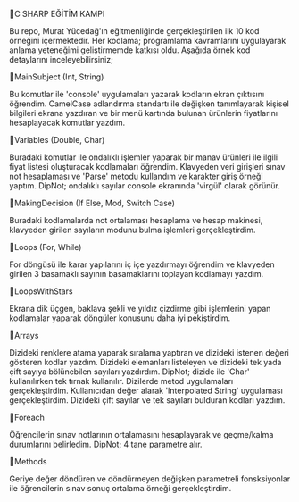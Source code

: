 🔷C SHARP EĞİTİM KAMPI

Bu repo, Murat Yücedağ'ın eğitmenliğinde gerçekleştirilen ilk 10 kod örneğini içermektedir. Her kodlama; programlama kavramlarını uygulayarak anlama yeteneğimi geliştirmemde katkısı oldu. Aşağıda örnek kod detaylarını inceleyebilirsiniz;

🔹MainSubject (Int, String)

Bu komutlar ile 'console' uygulamaları yazarak kodların ekran çıktısını öğrendim. CamelCase adlandırma standartı ile değişken tanımlayarak kişisel bilgileri ekrana yazdıran ve bir menü kartında bulunan ürünlerin fiyatlarını hesaplayacak komutlar yazdım.

🔹Variables (Double, Char)

Buradaki komutlar ile ondalıklı işlemler yaparak bir manav ürünleri ile ilgili fiyat listesi oluşturacak kodlamaları öğrendim. Klavyeden veri girişleri sınav not hesaplaması ve 'Parse' metodu kullandım ve karakter giriş örneği yaptım. DipNot; ondalıklı sayılar console ekranında 'virgül' olarak görünür.

🔹MakingDecision (If Else, Mod, Switch Case)

Buradaki kodlamalarda not ortalaması hesaplama ve hesap makinesi, klavyeden girilen sayıların modunu bulma işlemleri gerçekleştirdim.

🔹Loops (For, While)

For döngüsü ile karar yapılarını iç içe yazdırmayı öğrendim ve klavyeden girilen 3 basamaklı sayının basamaklarını toplayan kodlamayı yazdım.

🔹LoopsWithStars

Ekrana dik üçgen, baklava şekli ve yıldız çizdirme gibi işlemlerini yapan kodlamalar yaparak döngüler konusunu daha iyi pekiştirdim.

🔹Arrays

Dizideki renklere atama yaparak sıralama yaptıran ve dizideki istenen değeri gösteren kodlar yazdım. Dizideki elemanları listeleyen ve dizideki tek yada çift sayıya bölünebilen sayıları yazdırdım. DipNot; dizide ile 'Char' kullanılırken tek tırnak kullanılır. Dizilerde metod uygulamaları gerçekleştirdim. Kullanıcıdan değer alarak 'Interpolated String' uygulaması gerçekleştirdim. Dizideki çift sayılar ve tek sayıları bulduran kodları yazdım.

🔹Foreach

Öğrencilerin sınav notlarının ortalamasını hesaplayarak ve geçme/kalma durumlarını belirledim. DipNot; 4 tane parametre alır.

🔹Methods

Geriye değer döndüren ve döndürmeyen değişken parametreli fonsksiyonlar ile öğrencilerin sınav sonuç ortalama örneği gerçekleştirdim.
